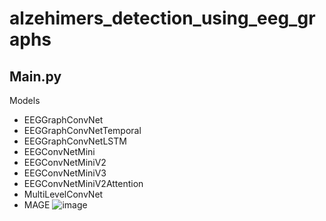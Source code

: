 # alzehimers_detection_using_eeg_graphs
## Main.py
Models 
- EEGGraphConvNet
- EEGGraphConvNetTemporal
- EEGGraphConvNetLSTM
- EEGConvNetMini
- EEGConvNetMiniV2
- EEGConvNetMiniV3
- EEGConvNetMiniV2Attention
- MultiLevelConvNet
- MAGE
![image](https://github.com/MASHOD0/alzehimers_detection_using_eeg_graphs/assets/63853764/23224828-cf3e-4b6c-80b0-dea1d293b7dd)
